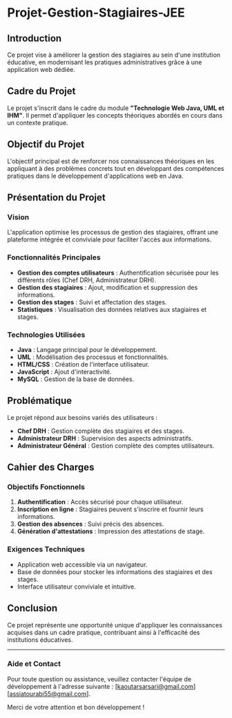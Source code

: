 # Projet-Gestion-Stagiaires-JEE


## Introduction

Ce projet vise à améliorer la gestion des stagiaires au sein d'une institution éducative, en modernisant les pratiques administratives grâce à une application web dédiée.

## Cadre du Projet

Le projet s'inscrit dans le cadre du module **"Technologie Web Java, UML et IHM"**. Il permet d'appliquer les concepts théoriques abordés en cours dans un contexte pratique.

## Objectif du Projet

L'objectif principal est de renforcer nos connaissances théoriques en les appliquant à des problèmes concrets tout en développant des compétences pratiques dans le développement d'applications web en Java. 

## Présentation du Projet

### Vision

L'application optimise les processus de gestion des stagiaires, offrant une plateforme intégrée et conviviale pour faciliter l'accès aux informations.

### Fonctionnalités Principales

- **Gestion des comptes utilisateurs** : Authentification sécurisée pour les différents rôles (Chef DRH, Administrateur DRH).
- **Gestion des stagiaires** : Ajout, modification et suppression des informations.
- **Gestion des stages** : Suivi et affectation des stages.
- **Statistiques** : Visualisation des données relatives aux stagiaires et stages.



### Technologies Utilisées

- **Java** : Langage principal pour le développement.
- **UML** : Modélisation des processus et fonctionnalités.
- **HTML/CSS** : Création de l'interface utilisateur.
- **JavaScript** : Ajout d'interactivité.
- **MySQL** : Gestion de la base de données.

## Problématique

Le projet répond aux besoins variés des utilisateurs :

- **Chef DRH** : Gestion complète des stagiaires et des stages.
- **Administrateur DRH** : Supervision des aspects administratifs.
- **Administrateur Général** : Gestion complète des comptes utilisateurs.

## Cahier des Charges

### Objectifs Fonctionnels

1. **Authentification** : Accès sécurisé pour chaque utilisateur.
2. **Inscription en ligne** : Stagiaires peuvent s'inscrire et fournir leurs informations.
3. **Gestion des absences** : Suivi précis des absences.
4. **Génération d'attestations** : Impression des attestations de stage.

### Exigences Techniques

- Application web accessible via un navigateur.
- Base de données pour stocker les informations des stagiaires et des stages.
- Interface utilisateur conviviale et intuitive.

## Conclusion

Ce projet représente une opportunité unique d'appliquer les connaissances acquises dans un cadre pratique, contribuant ainsi à l'efficacité des institutions éducatives.

---

### Aide et Contact
Pour toute question ou assistance, veuillez contacter l'équipe de développement à l'adresse suivante : [kaoutarsarsari@gmail.com]  [assiatourabi55@gmail.com].

Merci de votre attention et bon développement !
